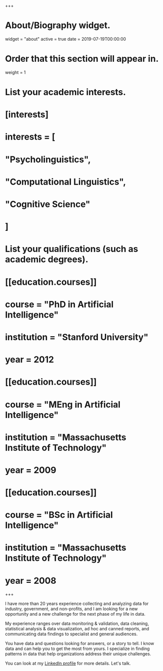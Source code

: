 +++
# About/Biography widget.
widget = "about"
active = true
date = 2019-07-19T00:00:00

# Order that this section will appear in.
weight = 1

# List your academic interests.
# [interests]
# interests = [
#   "Psycholinguistics",
#   "Computational Linguistics",
#   "Cognitive Science"
# ]

# List your qualifications (such as academic degrees).
# [[education.courses]]
#  course = "PhD in Artificial Intelligence"
#  institution = "Stanford University"
#  year = 2012

# [[education.courses]]
#  course = "MEng in Artificial Intelligence"
#  institution = "Massachusetts Institute of Technology"
#  year = 2009

# [[education.courses]]
#  course = "BSc in Artificial Intelligence"
#  institution = "Massachusetts Institute of Technology"
#  year = 2008

+++

I have more than 20 years experience collecting and analyzing data for industry, government, and non-profits, and I am looking for a new opportunity and a new challenge for the next phase of my life in data.

My experience ranges over data monitoring & validation, data cleaning, statistical analysis & data visualization, ad hoc and canned reports, and communicating data findings to specialist and general audiences.

You have data and questions looking for answers, or a story to tell. I know data and can help you to get the most from yours. I specialize in finding patterns in data that help organizations address their unique challenges.

You can look at my [LinkedIn profile](https://www.linkedin.com/in/davebraze/) for more details. Let's talk.
